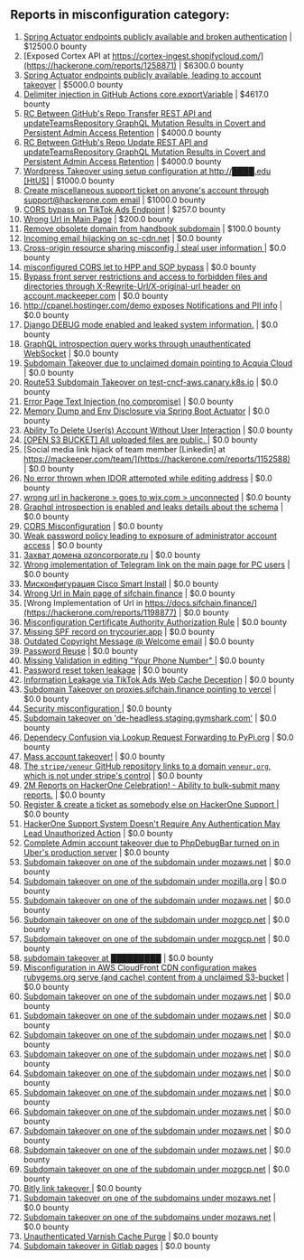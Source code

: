 ## Reports in misconfiguration category:
1. [Spring Actuator endpoints publicly available and broken authentication](https://hackerone.com/reports/838635) | $12500.0 bounty
2. [Exposed Cortex API at https://cortex-ingest.shopifycloud.com/](https://hackerone.com/reports/1258871) | $6300.0 bounty
3. [Spring Actuator endpoints publicly available, leading to account takeover](https://hackerone.com/reports/862589) | $5000.0 bounty
4. [Delimiter injection in GitHub Actions core.exportVariable](https://hackerone.com/reports/1625652) | $4617.0 bounty
5. [RC Between GitHub's Repo Transfer REST API and updateTeamsRepository GraphQL Mutation Results in Covert and Persistent Admin Access Retention](https://hackerone.com/reports/2216036) | $4000.0 bounty
6. [RC Between GitHub's Repo Update REST API and updateTeamsRepository GraphQL Mutation Results in Covert and Persistent Admin Access Retention](https://hackerone.com/reports/2357443) | $4000.0 bounty
7. [Wordpress Takeover using setup configuration at http://████.edu [HtUS]](https://hackerone.com/reports/1626205) | $1000.0 bounty
8. [Create miscellaneous support ticket on anyone's account through support@hackerone.com email](https://hackerone.com/reports/2001913) | $1000.0 bounty
9. [CORS bypass on TikTok Ads Endpoint](https://hackerone.com/reports/1001951) | $257.0 bounty
10. [Wrong Url in Main Page](https://hackerone.com/reports/1188629) | $200.0 bounty
11. [Remove obsolete domain from handbook subdomain](https://hackerone.com/reports/2599840) | $100.0 bounty
12. [Incoming email hijacking on sc-cdn.net](https://hackerone.com/reports/168476) | $0.0 bounty
13. [Cross-origin resource sharing misconfig | steal user information ](https://hackerone.com/reports/235200) | $0.0 bounty
14. [misconfigured CORS let to HPP and SOP bypass](https://hackerone.com/reports/867436) | $0.0 bounty
15. [Bypass front server restrictions and access to forbidden files and directories through X-Rewrite-Url/X-original-url header on account.mackeeper.com](https://hackerone.com/reports/737323) | $0.0 bounty
16. [http://cpanel.hostinger.com/demo exposes Notifications and PII info](https://hackerone.com/reports/815778) | $0.0 bounty
17. [Django DEBUG mode enabled and leaked system information.](https://hackerone.com/reports/963542) | $0.0 bounty
18. [GraphQL introspection query works through unauthenticated WebSocket](https://hackerone.com/reports/862835) | $0.0 bounty
19. [Subdomain Takeover due to unclaimed domain pointing to Acquia Cloud](https://hackerone.com/reports/874482) | $0.0 bounty
20. [Route53 Subdomain Takeover on test-cncf-aws.canary.k8s.io](https://hackerone.com/reports/794382) | $0.0 bounty
21. [Error Page Text Injection (no compromise)](https://hackerone.com/reports/1065830) | $0.0 bounty
22. [Memory Dump and Env Disclosure via Spring Boot Actuator](https://hackerone.com/reports/1019367) | $0.0 bounty
23. [Ability To Delete User(s) Account Without User Interaction](https://hackerone.com/reports/928255) | $0.0 bounty
24. [[OPEN S3 BUCKET] All uploaded files are public. ](https://hackerone.com/reports/905641) | $0.0 bounty
25. [Social media link hijack of team member [Linkedin] at https://mackeeper.com/team/](https://hackerone.com/reports/1152588) | $0.0 bounty
26. [No error thrown when IDOR attempted while editing address](https://hackerone.com/reports/1085743) | $0.0 bounty
27. [wrong url in hackerone > goes to wix.com > unconnected](https://hackerone.com/reports/1187018) | $0.0 bounty
28. [Graphql introspection is enabled and leaks details about the schema](https://hackerone.com/reports/1132803) | $0.0 bounty
29. [CORS Misconfiguration](https://hackerone.com/reports/1194280) | $0.0 bounty
30. [Weak password policy leading to exposure of administrator account access](https://hackerone.com/reports/1168104) | $0.0 bounty
31. [Захват домена ozoncorporate.ru](https://hackerone.com/reports/1160381) | $0.0 bounty
32. [Wrong implementation of Telegram link on the main page for PC users](https://hackerone.com/reports/1194293) | $0.0 bounty
33. [Мисконфигурация Cisco Smart Install](https://hackerone.com/reports/1398662) | $0.0 bounty
34. [Wrong Url in Main page of sifchain.finance](https://hackerone.com/reports/1195512) | $0.0 bounty
35. [Wrong Implementation of Url in https://docs.sifchain.finance/](https://hackerone.com/reports/1198877) | $0.0 bounty
36. [Misconfiguration Certificate Authority Authorization Rule](https://hackerone.com/reports/1186740) | $0.0 bounty
37. [Missing SPF record on trycourier.app](https://hackerone.com/reports/1416701) | $0.0 bounty
38. [Outdated Copyright Message @ Welcome email](https://hackerone.com/reports/1354444) | $0.0 bounty
39. [Password Reuse](https://hackerone.com/reports/1354382) | $0.0 bounty
40. [Missing Validation in editing  "Your Phone Number" ](https://hackerone.com/reports/1354368) | $0.0 bounty
41. [Password reset token leakage](https://hackerone.com/reports/1354437) | $0.0 bounty
42. [Information Leakage via TikTok Ads Web Cache Deception](https://hackerone.com/reports/1484468) | $0.0 bounty
43. [Subdomain Takeover on proxies.sifchain.finance pointing to vercel](https://hackerone.com/reports/1487793) | $0.0 bounty
44. [Security misconfiguration ](https://hackerone.com/reports/1486327) | $0.0 bounty
45. [Subdomain takeover on 'de-headless.staging.gymshark.com'](https://hackerone.com/reports/1711890) | $0.0 bounty
46. [Dependecy Confusion via Lookup Request Forwarding to PyPi.org](https://hackerone.com/reports/1681275) | $0.0 bounty
47. [Mass account takeover!](https://hackerone.com/reports/1634165) | $0.0 bounty
48. [The `stripe/veneur` GitHub repository links to a domain `veneur.org`, which is not under stripe's control](https://hackerone.com/reports/2011298) | $0.0 bounty
49. [2M Reports on HackerOne Celebration! - Ability to bulk-submit many reports.](https://hackerone.com/reports/2000000) | $0.0 bounty
50. [Register & create a ticket as somebody else on HackerOne Support ](https://hackerone.com/reports/2082680) | $0.0 bounty
51. [HackerOne Support System Doesn't Require Any Authentication May Lead Unauthorized Action](https://hackerone.com/reports/2068830) | $0.0 bounty
52. [Complete Admin account takeover due to PhpDebugBar turned on in Uber's production server](https://hackerone.com/reports/1883806) | $0.0 bounty
53. [Subdomain takeover on one of the subdomain under mozaws.net](https://hackerone.com/reports/2135054) | $0.0 bounty
54. [Subdomain takeover on one of the subdomain under mozilla.org](https://hackerone.com/reports/2017323) | $0.0 bounty
55. [Subdomain takeover on one of the subdomain under mozaws.net](https://hackerone.com/reports/2194289) | $0.0 bounty
56. [Subdomain takeover on one of the subdomain under mozgcp.net](https://hackerone.com/reports/2190380) | $0.0 bounty
57. [Subdomain takeover on one of the subdomain under mozgcp.net](https://hackerone.com/reports/2143408) | $0.0 bounty
58. [subdomain takeover at █████████](https://hackerone.com/reports/2106886) | $0.0 bounty
59. [Misconfiguration in AWS CloudFront CDN configuration makes rubygems.org serve (and cache) content from a unclaimed S3-bucket](https://hackerone.com/reports/2262939) | $0.0 bounty
60. [Subdomain takeover on one of the subdomain under mozaws.net](https://hackerone.com/reports/2285286) | $0.0 bounty
61. [Subdomain takeover on one of the subdomain under mozaws.net](https://hackerone.com/reports/2287098) | $0.0 bounty
62. [Subdomain takeover on one of the subdomain under mozaws.net](https://hackerone.com/reports/2286867) | $0.0 bounty
63. [Subdomain takeover on one of the subdomain under mozaws.net](https://hackerone.com/reports/2269867) | $0.0 bounty
64. [Subdomain takeover on one of the subdomain under mozaws.net](https://hackerone.com/reports/2209571) | $0.0 bounty
65. [Subdomain takeover on one of the subdomain under mozaws.net](https://hackerone.com/reports/2134671) | $0.0 bounty
66. [Subdomain takeover on one of the subdomain under mozaws.net](https://hackerone.com/reports/2131215) | $0.0 bounty
67. [Subdomain takeover on one of the subdomain under mozaws.net](https://hackerone.com/reports/2129791) | $0.0 bounty
68. [Subdomain takeover on one of the subdomain under mozaws.net](https://hackerone.com/reports/2127469) | $0.0 bounty
69. [Subdomain takeover on one of the subdomain under mozgcp.net](https://hackerone.com/reports/2123680) | $0.0 bounty
70. [Bitly link takeover ](https://hackerone.com/reports/2086495) | $0.0 bounty
71. [Subdomain takeover on one of the subdomains under mozaws.net](https://hackerone.com/reports/2398630) | $0.0 bounty
72. [Subdomain takeover on one of the subdomains under mozaws.net](https://hackerone.com/reports/2545012) | $0.0 bounty
73. [Unauthenticated Varnish Cache Purge](https://hackerone.com/reports/2679440) | $0.0 bounty
74. [Subdomain takeover in Gitlab pages](https://hackerone.com/reports/2523654) | $0.0 bounty